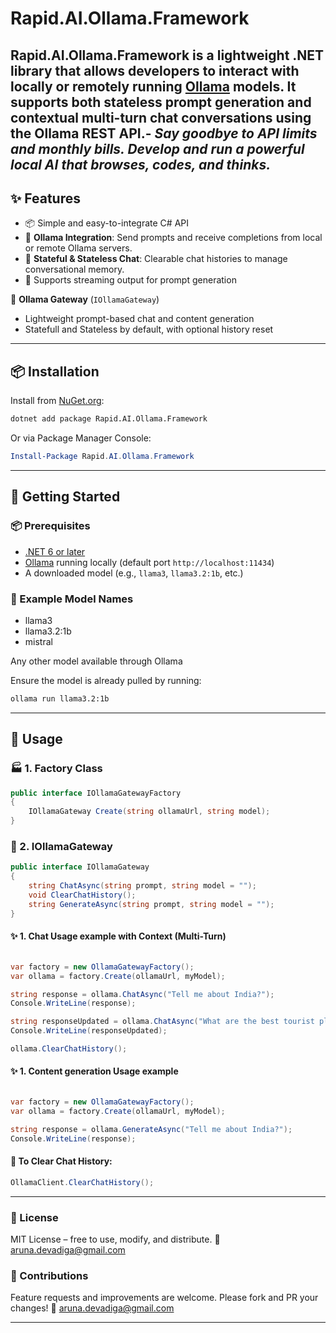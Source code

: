 ﻿# Rapid.AI.Ollama.Framework

**Rapid.AI.Ollama.Framework** is a lightweight .NET library that allows developers to interact with locally or remotely running [Ollama](https://ollama.com) models. It supports both **stateless prompt generation** and **contextual multi-turn chat conversations** using the Ollama REST API.-
*Say goodbye to API limits and monthly bills. Develop and run a powerful local AI that browses, codes, and thinks.*
---
## ✨ Features

- 📦 Simple and easy-to-integrate C# API
- 🤖 **Ollama Integration**: Send prompts and receive completions from local or remote Ollama servers.
- 🧼 **Stateful & Stateless Chat**: Clearable chat histories to manage conversational memory.
- 🔧 Supports streaming output for prompt generation

🤖 **Ollama Gateway** (`IOllamaGateway`)
  - Lightweight prompt-based chat and content generation
  - Statefull and Stateless by default, with optional history reset
---
## 📦 Installation

Install from [NuGet.org](https://www.nuget.org/packages/Rapid.AI.Ollama.Framework):

```bash
dotnet add package Rapid.AI.Ollama.Framework
```
Or via Package Manager Console:

```powershell
Install-Package Rapid.AI.Ollama.Framework
```
---

## 🚀 Getting Started

### 📦 Prerequisites

- [.NET 6 or later](https://dotnet.microsoft.com/)
- [Ollama](https://ollama.com) running locally (default port `http://localhost:11434`)
- A downloaded model (e.g., `llama3`, `llama3.2:1b`, etc.)

### 🧱 Example Model Names
- llama3
- llama3.2:1b
- mistral

Any other model available through Ollama

Ensure the model is already pulled by running:
```bash
ollama run llama3.2:1b
```
---
## 🧪 Usage

### 🏭 1. Factory Class
```csharp
public interface IOllamaGatewayFactory
{
    IOllamaGateway Create(string ollamaUrl, string model);
}
```
### 🤖 2. IOllamaGateway
```csharp
public interface IOllamaGateway
{
    string ChatAsync(string prompt, string model = "");
    void ClearChatHistory();
    string GenerateAsync(string prompt, string model = "");
}
```
#### ✨ 1. Chat Usage example with Context (Multi-Turn)
```csharp

var factory = new OllamaGatewayFactory();
var ollama = factory.Create(ollamaUrl, myModel);

string response = ollama.ChatAsync("Tell me about India?");
Console.WriteLine(response);

string responseUpdated = ollama.ChatAsync("What are the best tourist places?");
Console.WriteLine(responseUpdated);

ollama.ClearChatHistory();
```
#### ✨ 1. Content generation Usage example
```csharp

var factory = new OllamaGatewayFactory();
var ollama = factory.Create(ollamaUrl, myModel);

string response = ollama.GenerateAsync("Tell me about India?");
Console.WriteLine(response);
```
#### 🔄 To Clear Chat History:
```csharp
OllamaClient.ClearChatHistory();
```
---
### 📃 License
MIT License – free to use, modify, and distribute.
📧 aruna.devadiga@gmail.com

### 🤝 Contributions

Feature requests and improvements are welcome. Please fork and PR your changes!
📧 aruna.devadiga@gmail.com

---
